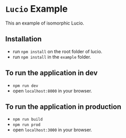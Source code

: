 # `Lucio` Example

This an example of isomorphic Lucio.

## Installation
- run `npm install` on the root folder of lucio.
- run `npm install` in the `example` folder.

## To run the application in dev
- `npm run dev`
- open `localhost:8000` in your browser.

## To run the application in production
- `npm run build`
- `npm run prod`
- open `localhost:3000` in your browser.
